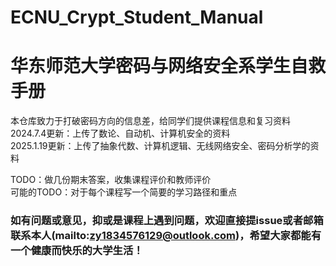 # ECNU_Crypt_Student_Manual
# 华东师范大学密码与网络安全系学生自救手册
本仓库致力于打破密码方向的信息差，给同学们提供课程信息和复习资料  
2024.7.4更新：上传了数论、自动机、计算机安全的资料  
2025.1.19更新：上传了抽象代数、计算机逻辑、无线网络安全、密码分析学的资料  

TODO：做几份期末答案，收集课程评价和教师评价  
可能的TODO：对于每个课程写一个简要的学习路径和重点

### 如有问题或意见，抑或是课程上遇到问题，欢迎直接提issue或者邮箱联系本人(mailto:zy1834576129@outlook.com)，希望大家都能有一个健康而快乐的大学生活！
